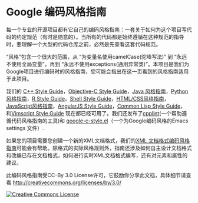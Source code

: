 Google 编码风格指南
===================

每一个专业的开源项目都有它自己的编码风格指南：一套关于如何为这个项目写代码的约定规范（有时是随意的）。当所有的代码都是始终遵循在这种规范的指导时，要理解一个大型的代码仓库之前，必然是先查看这套代码规范。

“风格”包含一个很大的范围，从 “为变量名使用camelCase(驼峰写法)” 到 “永远不使用全局变量”，再到 “永远不使用exceptions(通用异常类)”。本项目是我们为Google项目进行编码时的风格指南，您可能会指出在这一页看到的风格指南适用于此项目。

我们的 [C++ Style Guide][cpp]，[Objective-C Style Guide][objc]，[Java 风格指南][java]，[Python风格指南][py]，[R Style Guide][r]，[Shell Style Guide][sh]，[HTML/CSS风格指南][htmlcss]，[JavaScript风格指南][js]，[AngularJS Style Guide][angular]，[Common Lisp Style Guide][cl]， 和[Vimscript Style Guide][vim] 现在都已经可用了。我们还发布了[cpplint][cpplint](一个帮助遵循代码风格指南的工具)和 [google-c-style.el][emacs]（一个为Google编码风格的Emacs settings 文件）.

如果您的项目需要您创建一个新的XML文档格式，我们的[XML 文档格式编码风格指南][xml]可能会有帮助。除格式的实际风格规则外，指南还涉及如何自主设计文档格式和改编已存在文档格式，如何进行实时XML文档格式编写，还有对元素和属性的建议。

此编码风格指南受CC-By 3.0 License许可，它鼓励你分享此文档，具体细节请查看 http://creativecommons.org/licenses/by/3.0/

<a rel="license" href="http://creativecommons.org/licenses/by/3.0/"><img alt="Creative Commons License" style="border-width:0" src="https://i.creativecommons.org/l/by/3.0/88x31.png" /></a>

[cpp]: http://google.github.io/styleguide/cppguide.html
[objc]: http://google.github.io/styleguide/objcguide.xml
[java]: http://liuxing3169.github.io/zh-google-styleguide/javaguide.html
[py]: http://liuxing3169.github.io/zh-google-styleguide/pyguide.html
[r]: http://google.github.io/styleguide/Rguide.xml
[sh]: http://google.github.io/styleguide/shell.xml
[htmlcss]: http://liuxing3169.github.io/zh-google-styleguide/htmlcssguide.xml
[js]: http://liuxing3169.github.io/zh-google-styleguide/javascriptguide.xml
[angular]: http://google.github.io/styleguide/angularjs-google-style.html
[cl]: http://google.github.io/styleguide/lispguide.xml
[vim]: http://google.github.io/styleguide/vimscriptguide.xml
[cpplint]: https://github.com/google/styleguide/tree/gh-pages/cpplint
[emacs]: https://raw.githubusercontent.com/google/styleguide/gh-pages/google-c-style.el
[xml]: http://google.github.io/styleguide/xmlstyle.html
